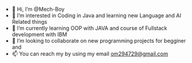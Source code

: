 - 👋 Hi, I’m @Mech-Boy
- 👀 I’m interested in Coding in Java and learning new Language and AI Related things
- 🌱 I’m currently learning OOP with JAVA and course  of Fullstack development with IBM
- 💞️ I’m looking to collaborate on new programming projects for begginer and 
- 📫 You can reach my by using my email om294729@gmail.com

<!---
Mech-Boy/Mech-Boy is a ✨ special ✨ repository because its `README.md` (this file) appears on your GitHub profile.
You can click the Preview link to take a look at your changes.
--->
